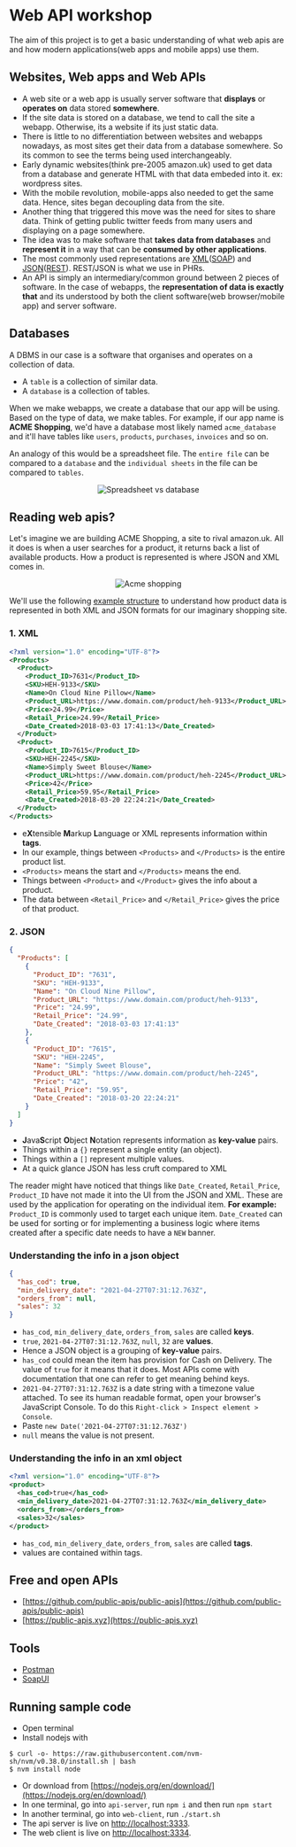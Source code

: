 # Web API workshop

The aim of this project is to get a basic understanding of what web apis are and
how modern applications(web apps and mobile apps) use them.

## Websites, Web apps and Web APIs

- A web site or a web app is usually server software that **displays**
or **operates on** data stored **somewhere**.
- If the site data is stored on a database, we tend to call the site a webapp.
Otherwise, its a website if its just static data.
- There is little to no differentiation between websites and webapps nowadays, as
most sites get their data from a database somewhere. So its common to see the terms
being used interchangeably.
- Early dynamic websites(think pre-2005 amazon.uk) used to get data from a database
and generate HTML with that data embeded into it. ex: wordpress sites.
- With the mobile revolution, mobile-apps also needed to get the same data. Hence,
sites began decoupling data from the site.
- Another thing that triggered this move was the need for sites to share data. Think
of getting public twitter feeds from many users and displaying on a page somewhere.
- The idea was to make software that **takes data from databases** and **represent it** in
a way that can be **consumed by other applications**.
- The most commonly used representations are
[XML](https://en.wikipedia.org/wiki/XM)([SOAP](https://en.wikipedia.org/wiki/SOAP))
and [JSON](https://en.wikipedia.org/wiki/JSON)([REST](https://en.wikipedia.org/wiki/Representational_state_transfer)). REST/JSON is what we use in PHRs.
- An API is simply an intermediary/common ground between 2 pieces of software. In the case of
webapps, the **representation of data is exactly that** and its understood by both the
client software(web browser/mobile app) and server software.

## Databases

A DBMS in our case is a software that organises and operates on a collection of data.
- A `table` is a collection of similar data.
- A `database` is a collection of tables.

When we make webapps, we create a database that our app will be using. Based on the type
of data, we make tables. For example, if our app name is **ACME Shopping**, we'd have a
database most likely named `acme_database` and it'll have tables like `users`, `products`,
`purchases`, `invoices` and so on.

An analogy of this would be a spreadsheet file. The `entire file` can be compared
to a `database` and the `individual sheets` in the file can be compared to `tables`.

<div align="center">
  <img src="assets/sheets_vs_database.png" alt="Spreadsheet vs database"/>
</div>

## Reading web apis?

Let's imagine we are building ACME Shopping, a site to rival amazon.uk.
All it does is when a user searches for a product, it returns back a list of available
products. How a product is represented is where JSON and XML comes in.

<div align="center">
  <img src="assets/acme_shopping.png" alt="Acme shopping"/>
</div>

We'll use the following [example structure](https://searchspring.zendesk.com/hc/en-us/articles/201185089-Sample-XML-Data-Feed)
to understand how product data is represented in both XML and
JSON formats for our imaginary shopping site.

### 1. XML

```xml
<?xml version="1.0" encoding="UTF-8"?>
<Products>
  <Product>
    <Product_ID>7631</Product_ID>
    <SKU>HEH-9133</SKU>
    <Name>On Cloud Nine Pillow</Name>
    <Product_URL>https://www.domain.com/product/heh-9133</Product_URL>
    <Price>24.99</Price>
    <Retail_Price>24.99</Retail_Price>
    <Date_Created>2018-03-03 17:41:13</Date_Created>
  </Product>
  <Product>
    <Product_ID>7615</Product_ID>
    <SKU>HEH-2245</SKU>
    <Name>Simply Sweet Blouse</Name>
    <Product_URL>https://www.domain.com/product/heh-2245</Product_URL>
    <Price>42</Price>
    <Retail_Price>59.95</Retail_Price>
    <Date_Created>2018-03-20 22:24:21</Date_Created>
  </Product>
</Products>
```

- e**X**tensible **M**arkup **L**anguage or XML represents information within **tags**.
- In our example, things between `<Products>` and `</Products>` is the entire product list.
- `<Products>` means the start and `</Products>` means the end.
- Things between `<Product>` and `</Product>` gives the info about a product.
- The data between `<Retail_Price>` and `</Retail_Price>` gives the price of that product.

### 2. JSON

```json
{
  "Products": [
    {
      "Product_ID": "7631",
      "SKU": "HEH-9133",
      "Name": "On Cloud Nine Pillow",
      "Product_URL": "https://www.domain.com/product/heh-9133",
      "Price": "24.99",
      "Retail_Price": "24.99",
      "Date_Created": "2018-03-03 17:41:13"
    },
    {
      "Product_ID": "7615",
      "SKU": "HEH-2245",
      "Name": "Simply Sweet Blouse",
      "Product_URL": "https://www.domain.com/product/heh-2245",
      "Price": "42",
      "Retail_Price": "59.95",
      "Date_Created": "2018-03-20 22:24:21"
    }
  ]
}
```

- **J**ava**S**cript **O**bject **N**otation represents information as **key-value** pairs.
- Things within a `{}` represent a single entity (an object).
- Things within a `[]` represent multiple values.
- At a quick glance JSON has less cruft compared to XML

The reader might have noticed that things like `Date_Created`, `Retail_Price`,
`Product_ID` have not made it into the UI from the JSON and XML. These are used
by the application for operating on the individual item. **For example:** `Product_ID`
is commonly used to target each unique item. `Date_Created` can be used for sorting or for
implementing a business logic where items created after a specific date needs to
have a `NEW` banner.


### Understanding the info in a json object

```json
{
  "has_cod": true,
  "min_delivery_date": "2021-04-27T07:31:12.763Z",
  "orders_from": null,
  "sales": 32
}
```

- `has_cod`, `min_delivery_date`, `orders_from`, `sales` are called **keys**.
- `true`, `2021-04-27T07:31:12.763Z`, `null`, `32` are **values**.
- Hence a JSON object is a grouping of **key-value** pairs.
- `has_cod` could mean the item has provision for Cash on Delivery. The value of
`true` for it means that it does. Most APIs come with documentation that one
can refer to get meaning behind keys.
- `2021-04-27T07:31:12.763Z` is a date string with a timezone value attached. To
see its human readable format, open your browser's JavaScript Console. To do this
`Right-click > Inspect element > Console`.
- Paste `new Date('2021-04-27T07:31:12.763Z')`
- `null` means the value is not present.

### Understanding the info in an xml object

```xml
<?xml version="1.0" encoding="UTF-8"?>
<product>
  <has_cod>true</has_cod>
  <min_delivery_date>2021-04-27T07:31:12.763Z</min_delivery_date>
  <orders_from></orders_from>
  <sales>32</sales>
</product>
```

- `has_cod`, `min_delivery_date`, `orders_from`, `sales` are called **tags**.
- values are contained within tags.

## Free and open APIs

- [https://github.com/public-apis/public-apis](https://github.com/public-apis/public-apis)
- [https://public-apis.xyz](https://public-apis.xyz)

## Tools

- [Postman](https://www.postman.com/product/api-client/)
- [SoapUI](https://www.soapui.org/downloads/soapui/)

## Running sample code

- Open terminal
- Install nodejs with
```
$ curl -o- https://raw.githubusercontent.com/nvm-sh/nvm/v0.38.0/install.sh | bash
$ nvm install node
```
- Or download from [https://nodejs.org/en/download/](https://nodejs.org/en/download/)
- In one terminal, go into `api-server`, run `npm i` and then run `npm start`
- In another terminal, go into `web-client`, run `./start.sh`
- The api server is live on [http://localhost:3333](http://localhost:3333).
- The web client is live on [http://localhost:3334](http://localhost:3334).